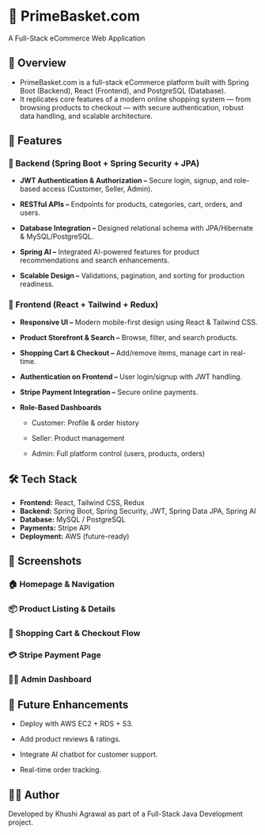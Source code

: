 # 🛒 PrimeBasket.com

A Full-Stack eCommerce Web Application

## 📌 Overview

- PrimeBasket.com is a full-stack eCommerce platform built with Spring Boot (Backend), React (Frontend), and PostgreSQL (Database).
- It replicates core features of a modern online shopping system — from browsing products to checkout — with secure authentication, robust data handling, and scalable architecture.

## 🚀 Features
### 🔹 Backend (Spring Boot + Spring Security + JPA)

- **JWT Authentication & Authorization –** Secure login, signup, and role-based access (Customer, Seller, Admin).

- **RESTful APIs –** Endpoints for products, categories, cart, orders, and users.

- **Database Integration –** Designed relational schema with JPA/Hibernate & MySQL/PostgreSQL.

- **Spring AI –** Integrated AI-powered features for product recommendations and search enhancements.

- **Scalable Design –** Validations, pagination, and sorting for production readiness.

### 🔹 Frontend (React + Tailwind + Redux)

- **Responsive UI –** Modern mobile-first design using React & Tailwind CSS.

- **Product Storefront & Search –** Browse, filter, and search products.

- **Shopping Cart & Checkout –** Add/remove items, manage cart in real-time.

- **Authentication on Frontend –** User login/signup with JWT handling.

- **Stripe Payment Integration –** Secure online payments.

- **Role-Based Dashboards**

  - Customer: Profile & order history

  - Seller: Product management

  - Admin: Full platform control (users, products, orders)
 
## 🛠️ Tech Stack

- **Frontend:** React, Tailwind CSS, Redux
- **Backend:** Spring Boot, Spring Security, JWT, Spring Data JPA, Spring AI
- **Database:** MySQL / PostgreSQL
- **Payments:** Stripe API
- **Deployment:** AWS (future-ready)

## 📸 Screenshots

### 🏠 Homepage & Navigation

### 📦 Product Listing & Details

### 🛒 Shopping Cart & Checkout Flow

### 💳 Stripe Payment Page

### 👩‍💼 Admin Dashboard

## 📌 Future Enhancements

- Deploy with AWS EC2 + RDS + S3.

- Add product reviews & ratings.

- Integrate AI chatbot for customer support.

- Real-time order tracking.

## 🧑‍💻 Author

Developed by Khushi Agrawal as part of a Full-Stack Java Development project.
